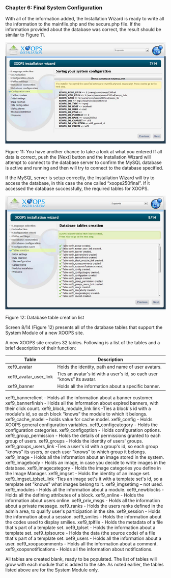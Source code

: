 ### Chapter 6: Final System Configuration 


With all of the information added, the Installation Wizard is ready to write all the information to the mainfile.php and the secure.php file. If the information provided about the database was correct, the result should be similar to Figure 11.
 
![image001.png](../assets/img_17.jpg)  

Figure 11: You have another chance to take a look at what you entered
If all data is correct, push the [Next] button and the Installation Wizard will attempt to connect to the database server to confirm the MySQL database is active and running and then will try to connect to the database specified. 

If the MySQL server is setup correctly, the Installation Wizard will try to access the database, in this case the one called “xoops250final”.  If it accessed the database successfully, the required tables for XOOPS.

 
![image001.png](../assets/img_18.jpg) 

Figure 12: Database table creation list

Screen 8/14 (Figure 12) presents all of the database tables that support the System Module of a new XOOPS site. 

A new XOOPS site creates 32 tables. Following is a list of the tables and a brief description of their function: 

|Table|Description|
|---|---|
|xef9_avatar| Holds the identity, path and name of user avatars. |
|xef9_avatar_user_link| Ties an avatar's id with a user's id, so each user “knows” its avatar.|
|xef9_banner |Holds all the information about a specific banner.|
xef9_bannerclient - Holds all the information about a banner customer. 
xef9_bannerfinish - Holds all the information about expired banners, with their click count.
xef9_block_module_link link -Ties a block's id with a module's id, so each block “knows” the module to which it belongs.
xef9_cache_model – holds value for cache model.
xef9_config - Holds XOOPS general configuration variables.
xef9_configcategory - Holds the configuration categories.
xef9_configoption - Holds configuration options.
xef9_group_permission - Holds the details of permissions granted to each group of users.
xef9_groups - Holds the identity of users' groups.
xef9_groups_users_link -Ties a user's id with a group's id, so each group "knows" its users, or each user "knows" to which group it belongs.
xef9_image - Holds all the information about an image stored in the system.
xef9_imagebody - Holds an image, in case you decide to write images in the database.
xef9_imagecategory - Holds the image categories you define in the Image Manager.
xef9_imgset - Holds the identity of an image set.
xef9_imgset_tplset_link -Ties an image set's it with a template set's id, so a template set "knows" what images belong to it.
xef9_imgsetimg – not used.
xef9_modules - Holds all the information about a module.
xef9_newblocks - Holds all the defining attributes of a block.
xef9_online - Holds the information about users online.
xef9_priv_msgs - Holds all the information about a private message.
xef9_ranks - Holds the users ranks defined in the admin area, to qualify user's participation in the site.
xef9_session - Holds the information about a session.
xef9_smiles - Holds the information about the codes used to display smilies.
xef9_tplfile - Holds the metadata of a file that's part of a template set.
xef9_tplset - Holds the information about a template set.
xef9_tplsource - Holds the data (the source code) of a file that's part of a template set.
xef9_users - Holds all the information about a user.
xef9_xoopscomments - Holds all the information about a comment.
xef9_xoopsnotifications - Holds all the information about notifications.

All tables are created blank, ready to be populated. 
The list of tables will grow with each module that is added to the site.   As noted earlier, the tables listed above are for the System Module only.



